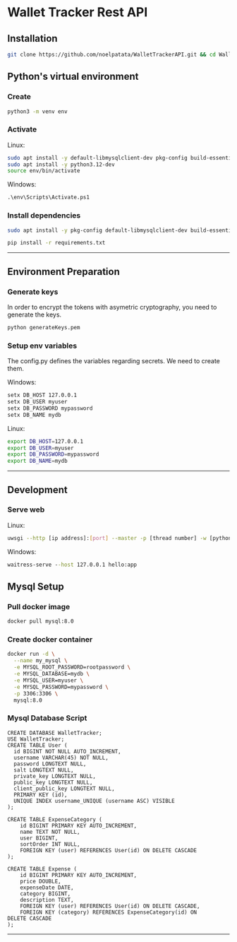 # Wallet Tracker Rest API
## Installation
``` bash
git clone https://github.com/noelpatata/WalletTrackerAPI.git && cd WalletTrackerAPI/
```

## Python's virtual environment
### Create

``` bash
python3 -m venv env
```
### Activate 
Linux:

``` bash
sudo apt install -y default-libmysqlclient-dev pkg-config build-essential
sudo apt install -y python3.12-dev
source env/bin/activate
```
Windows:

``` cmd
.\env\Scripts\Activate.ps1
```
### Install dependencies

``` bash
sudo apt install -y pkg-config default-libmysqlclient-dev build-essential
```

``` bash
pip install -r requirements.txt
```

---

## Environment Preparation
### Generate keys
In order to encrypt the tokens with asymetric cryptography, you need to generate the keys.
``` bash
python generateKeys.pem
```
### Setup env variables
The config.py defines the variables regarding secrets. We need to create them.

Windows:

``` cmd
setx DB_HOST 127.0.0.1
setx DB_USER myuser
setx DB_PASSWORD mypassword
setx DB_NAME mydb
```
Linux:

``` bash
export DB_HOST=127.0.0.1
export DB_USER=myuser
export DB_PASSWORD=mypassword
export DB_NAME=mydb
```
---

## Development
### Serve web
Linux:

``` bash
uwsgi --http [ip address]:[port] --master -p [thread number] -w [python file name (without .py extension)]:app
```
Windows:

``` cmd
waitress-serve --host 127.0.0.1 hello:app
```
## Mysql Setup
### Pull docker image

``` bash
docker pull mysql:8.0
```
### Create docker container

``` bash
docker run -d \
  --name my_mysql \
  -e MYSQL_ROOT_PASSWORD=rootpassword \
  -e MYSQL_DATABASE=mydb \
  -e MYSQL_USER=myuser \
  -e MYSQL_PASSWORD=mypassword \
  -p 3306:3306 \
  mysql:8.0
```
### Mysql Database Script
``` mysql
CREATE DATABASE WalletTracker;
USE WalletTracker;
CREATE TABLE User (
  id BIGINT NOT NULL AUTO_INCREMENT,
  username VARCHAR(45) NOT NULL,
  password LONGTEXT NULL,
  salt LONGTEXT NULL,
  private_key LONGTEXT NULL,
  public_key LONGTEXT NULL,
  client_public_key LONGTEXT NULL,
  PRIMARY KEY (id),
  UNIQUE INDEX username_UNIQUE (username ASC) VISIBLE
);
  
CREATE TABLE ExpenseCategory (
    id BIGINT PRIMARY KEY AUTO_INCREMENT,
    name TEXT NOT NULL,
    user BIGINT,
    sortOrder INT NULL,
    FOREIGN KEY (user) REFERENCES User(id) ON DELETE CASCADE
);

CREATE TABLE Expense (
    id BIGINT PRIMARY KEY AUTO_INCREMENT,
    price DOUBLE,
    expenseDate DATE,
    category BIGINT,
    description TEXT,
    FOREIGN KEY (user) REFERENCES User(id) ON DELETE CASCADE,
    FOREIGN KEY (category) REFERENCES ExpenseCategory(id) ON DELETE CASCADE
);
```
---

